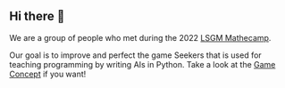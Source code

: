 ## Hi there 👋
We are a group of people who met during the 2022 [LSGM Mathecamp](https://lsgm.uni-leipzig.de/tiki-index.php?page=Mathecamp).

Our goal is to improve and perfect the game Seekers that is used for teaching programming by writing AIs in Python. Take a look at the [Game Concept](https://github.com/seekers-dev/seekers/wiki/Game-Concept) if you want!
